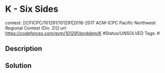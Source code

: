 # K - Six Sides

contest: [[CFICPC/101291/101291|2016-2017 ACM-ICPC Pacific Northwest Regional Contest (Div. 2)]]
url: https://codeforces.com/gym/101291/problem/K
#Status/UNSOLVED
Tags: #

## Description

## Solution

